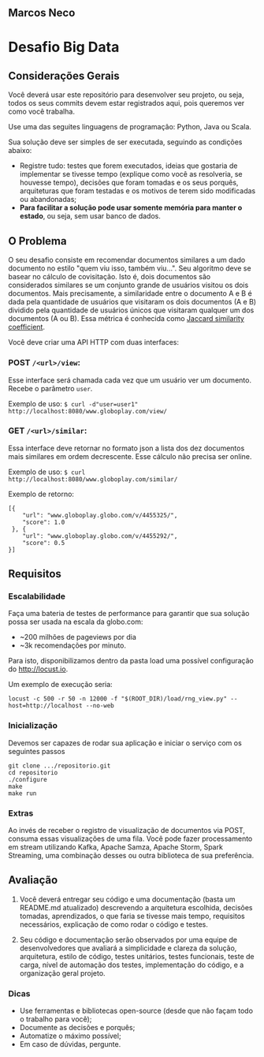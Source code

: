 ## Marcos Neco
Desafio Big Data
================

## Considerações Gerais

Você deverá usar este repositório para desenvolver seu projeto, ou seja, todos os seus commits devem estar registrados aqui, pois queremos ver como você trabalha.

Use uma das seguites linguagens de programação: Python, Java ou Scala.

Sua solução deve ser simples de ser executada, seguindo as condições abaixo:

* Registre tudo: testes que forem executados, ideias que gostaria de implementar se tivesse tempo (explique como você as resolveria, se houvesse tempo), decisões que foram tomadas e os seus porquês, arquiteturas que foram testadas e os motivos de terem sido modificadas ou abandonadas;
* **Para facilitar a solução pode usar somente memória para manter o estado**, ou seja, sem usar banco de dados. 

## O Problema

O seu desafio consiste em recomendar documentos similares a um dado documento no estilo "quem viu isso, também viu...".
Seu algoritmo deve se basear no cálculo de covisitação. Isto é, dois documentos são considerados similares se um
conjunto grande de usuários visitou os dois documentos. Mais precisamente, a similaridade entre o documento A e B é dada pela
quantidade de usuários que visitaram os dois documentos (A e B) dividido pela quantidade de usuários únicos que visitaram
qualquer um dos documentos (A ou B). Essa métrica é conhecida como [Jaccard similarity coefficient](https://en.wikipedia.org/wiki/Jaccard_index).

Você deve criar uma API HTTP com duas interfaces:

### POST `/<url>/view`:

  Esse interface será chamada cada vez que um usuário ver um documento. Recebe o parâmetro `user`.

  Exemplo de uso: `$ curl -d"user=user1" http://localhost:8080/www.globoplay.com/view/`

### GET `/<url>/similar`:

Essa interface deve retornar no formato json a lista dos dez documentos mais similares em ordem decrescente. Esse cálculo não precisa ser online.

Exemplo de uso: `$ curl http://localhost:8080/www.globoplay.com/similar/`

Exemplo de retorno:

    [{
        "url": "www.globoplay.globo.com/v/4455325/",
        "score": 1.0
     }, {
        "url": "www.globoplay.globo.com/v/4455292/",
        "score": 0.5
    }]

## Requisitos

### Escalabilidade

Faça uma bateria de testes de performance para garantir que sua solução possa ser usada na escala da globo.com:
* ~200 milhões de pageviews por dia
* ~3k recomendações por minuto.

Para isto, disponibilizamos dentro da pasta load uma possível configuração do http://locust.io.

Um exemplo de execução seria:

```
locust -c 500 -r 50 -n 12000 -f "$(ROOT_DIR)/load/rng_view.py" --host=http://localhost --no-web
```

### Inicialização

Devemos ser capazes de rodar sua aplicação e iniciar o serviço com os seguintes passos
```
git clone .../repositorio.git
cd repositorio
./configure
make
make run
```

### Extras

Ao invés de receber o registro de visualização de documentos via POST, consuma essas visualizações de uma fila. Você pode fazer processamento em stream utilizando Kafka, Apache Samza, Apache Storm, Spark Streaming, uma combinação desses ou outra biblioteca de sua preferência.

## Avaliação

1. Você deverá entregar seu código e uma documentação (basta um README.md atualizado) descrevendo
a arquitetura escolhida, decisões tomadas, aprendizados, o que faria se tivesse mais tempo,
requisitos necessários, explicação de como rodar o código e testes.

2. Seu código e documentação serão observados por uma equipe de desenvolvedores que avaliará a simplicidade e clareza da solução, arquitetura, estilo de código, testes unitários, testes funcionais, teste de carga, nível de automação dos testes, implementação do código, e a organização geral projeto.


### Dicas

- Use ferramentas e bibliotecas open-source (desde que não façam todo o trabalho para você);
- Documente as decisões e porquês;
- Automatize o máximo possível;
- Em caso de dúvidas, pergunte.
